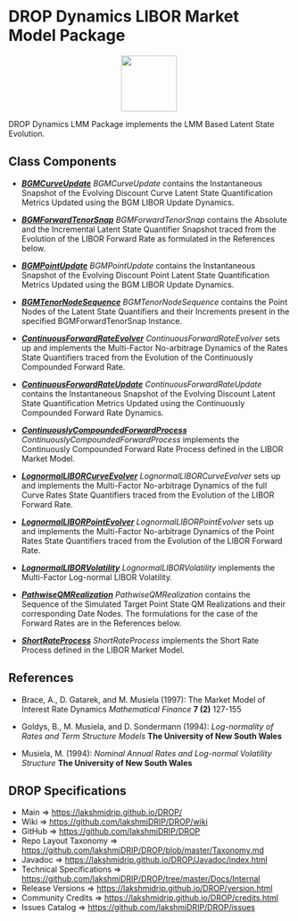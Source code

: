 # DROP Dynamics LIBOR Market Model Package

<p align="center"><img src="https://github.com/lakshmiDRIP/DROP/blob/master/DRIP_Logo.gif?raw=true" width="100"></p>

DROP Dynamics LMM Package implements the LMM Based Latent State Evolution.


## Class Components

 * [***BGMCurveUpdate***](https://github.com/lakshmiDRIP/DROP/tree/master/src/main/java/org/drip/dynamics/lmm/BGMCurveUpdate.java)
 <i>BGMCurveUpdate</i> contains the Instantaneous Snapshot of the Evolving Discount Curve Latent State
 Quantification Metrics Updated using the BGM LIBOR Update Dynamics.

 * [***BGMForwardTenorSnap***](https://github.com/lakshmiDRIP/DROP/tree/master/src/main/java/org/drip/dynamics/lmm/BGMForwardTenorSnap.java)
 <i>BGMForwardTenorSnap</i> contains the Absolute and the Incremental Latent State Quantifier Snapshot
 traced from the Evolution of the LIBOR Forward Rate as formulated in the References below.

 * [***BGMPointUpdate***](https://github.com/lakshmiDRIP/DROP/tree/master/src/main/java/org/drip/dynamics/lmm/BGMPointUpdate.java)
 <i>BGMPointUpdate</i> contains the Instantaneous Snapshot of the Evolving Discount Point Latent State
 Quantification Metrics Updated using the BGM LIBOR Update Dynamics.

 * [***BGMTenorNodeSequence***](https://github.com/lakshmiDRIP/DROP/tree/master/src/main/java/org/drip/dynamics/lmm/BGMTenorNodeSequence.java)
 <i>BGMTenorNodeSequence</i> contains the Point Nodes of the Latent State Quantifiers and their Increments
 present in the specified BGMForwardTenorSnap Instance.

 * [***ContinuousForwardRateEvolver***](https://github.com/lakshmiDRIP/DROP/tree/master/src/main/java/org/drip/dynamics/lmm/ContinuousForwardRateEvolver.java)
 <i>ContinuousForwardRateEvolver</i> sets up and implements the Multi-Factor No-arbitrage Dynamics of the
 Rates State Quantifiers traced from the Evolution of the Continuously Compounded Forward Rate.

 * [***ContinuousForwardRateUpdate***](https://github.com/lakshmiDRIP/DROP/tree/master/src/main/java/org/drip/dynamics/lmm/ContinuousForwardRateUpdate.java)
 <i>ContinuousForwardRateUpdate</i> contains the Instantaneous Snapshot of the Evolving Discount Latent State
 Quantification Metrics Updated using the Continuously Compounded Forward Rate Dynamics.

 * [***ContinuouslyCompoundedForwardProcess***](https://github.com/lakshmiDRIP/DROP/tree/master/src/main/java/org/drip/dynamics/lmm/ContinuouslyCompoundedForwardProcess.java)
 <i>ContinuouslyCompoundedForwardProcess</i> implements the Continuously Compounded Forward Rate Process
 defined in the LIBOR Market Model.

 * [***LognormalLIBORCurveEvolver***](https://github.com/lakshmiDRIP/DROP/tree/master/src/main/java/org/drip/dynamics/lmm/LognormalLIBORCurveEvolver.java)
 <i>LognormalLIBORCurveEvolver</i> sets up and implements the Multi-Factor No-arbitrage Dynamics of the full
 Curve Rates State Quantifiers traced from the Evolution of the LIBOR Forward Rate.

 * [***LognormalLIBORPointEvolver***](https://github.com/lakshmiDRIP/DROP/tree/master/src/main/java/org/drip/dynamics/lmm/LognormalLIBORPointEvolver.java)
 <i>LognormalLIBORPointEvolver</i> sets up and implements the Multi-Factor No-arbitrage Dynamics of the Point
 Rates State Quantifiers traced from the Evolution of the LIBOR Forward Rate.

 * [***LognormalLIBORVolatility***](https://github.com/lakshmiDRIP/DROP/tree/master/src/main/java/org/drip/dynamics/lmm/LognormalLIBORVolatility.java)
 <i>LognormalLIBORVolatility</i> implements the Multi-Factor Log-normal LIBOR Volatility.

 * [***PathwiseQMRealization***](https://github.com/lakshmiDRIP/DROP/tree/master/src/main/java/org/drip/dynamics/lmm/PathwiseQMRealization.java)
 <i>PathwiseQMRealization</i> contains the Sequence of the Simulated Target Point State QM Realizations and
 their corresponding Date Nodes. The formulations for the case of the Forward Rates are in the References
 below.

 * [***ShortRateProcess***](https://github.com/lakshmiDRIP/DROP/tree/master/src/main/java/org/drip/dynamics/lmm/ShortRateProcess.java)
 <i>ShortRateProcess</i> implements the Short Rate Process defined in the LIBOR Market Model.


## References

 * Brace, A., D. Gatarek, and M. Musiela (1997): The Market Model of Interest Rate Dynamics <i>Mathematical
 	Finance</i> <b>7 (2)</b> 127-155

 * Goldys, B., M. Musiela, and D. Sondermann (1994): <i>Log-normality of Rates and Term Structure Models</i>
 	<b>The University of New South Wales</b>

 * Musiela, M. (1994): <i>Nominal Annual Rates and Log-normal Volatility Structure</i> <b>The University of
 	New South Wales</b>


## DROP Specifications

 * Main                     => https://lakshmidrip.github.io/DROP/
 * Wiki                     => https://github.com/lakshmiDRIP/DROP/wiki
 * GitHub                   => https://github.com/lakshmiDRIP/DROP
 * Repo Layout Taxonomy     => https://github.com/lakshmiDRIP/DROP/blob/master/Taxonomy.md
 * Javadoc                  => https://lakshmidrip.github.io/DROP/Javadoc/index.html
 * Technical Specifications => https://github.com/lakshmiDRIP/DROP/tree/master/Docs/Internal
 * Release Versions         => https://lakshmidrip.github.io/DROP/version.html
 * Community Credits        => https://lakshmidrip.github.io/DROP/credits.html
 * Issues Catalog           => https://github.com/lakshmiDRIP/DROP/issues
